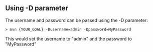 ## Using -D parameter

The username and password can be passed using the -D parameter:

```console
> mvn {YOUR_GOAL} -Dusername=admin -Dpassword=MyPassword

```

This would set the username to "admin" and the password to "MyPassword"

